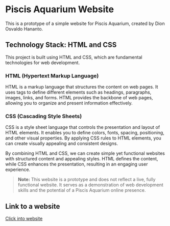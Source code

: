 # Piscis Aquarium Website
This is a prototype of a simple website for Piscis Aquarium, created by Dion Osvaldo Hananto.

## Technology Stack: HTML and CSS
This project is built using HTML and CSS, which are fundamental technologies for web development.

### HTML (Hypertext Markup Language)
HTML is a markup language that structures the content on web pages. It uses tags to define different elements such as headings, paragraphs, images, links, and forms. HTML provides the backbone of web pages, allowing you to organize and present information effectively.

### CSS (Cascading Style Sheets)
CSS is a style sheet language that controls the presentation and layout of HTML elements. It enables you to define colors, fonts, spacing, positioning, and other visual properties. By applying CSS rules to HTML elements, you can create visually appealing and consistent designs.

By combining HTML and CSS, we can create simple yet functional websites with structured content and appealing styles. HTML defines the content, while CSS enhances the presentation, resulting in an engaging user experience.

> **Note:** This website is a prototype and does not reflect a live, fully functional website. It serves as a demonstration of web development skills and the potential of a Piscis Aquarium online presence.

## Link to a website
[Click into website](https://piscisaquarium.netlify.app/home.html)